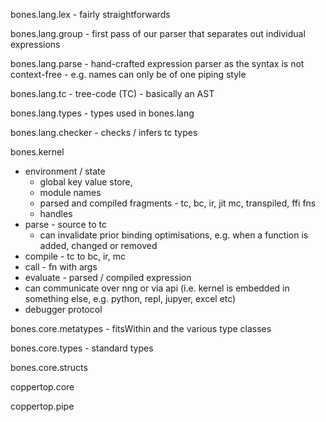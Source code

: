 
bones.lang.lex - fairly straightforwards

bones.lang.group - first pass of our parser that separates out individual expressions

bones.lang.parse - hand-crafted expression parser as the syntax is not context-free - e.g. names can only be of one piping style

bones.lang.tc - tree-code (TC) - basically an AST

bones.lang.types - types used in bones.lang

bones.lang.checker - checks / infers tc types 

bones.kernel
  - environment / state
    - global key value store, 
    - module names
    - parsed and compiled fragments - tc, bc, ir, jit mc, transpiled, ffi fns
    - handles
  - parse - source to tc
    - can invalidate prior binding optimisations, e.g. when a function is added, changed or removed
  - compile - tc to bc, ir, mc
  - call - fn with args
  - evaluate - parsed / compiled expression
  - can communicate over nng or via api (i.e. kernel is embedded in something else, e.g. python, repl, jupyer, excel etc)
  - debugger protocol

bones.core.metatypes - fitsWithin and the various type classes

bones.core.types - standard types

bones.core.structs

coppertop.core

coppertop.pipe




